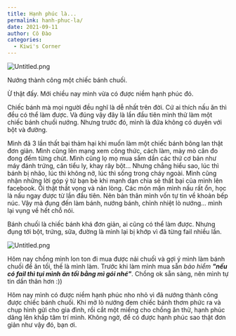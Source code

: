```yaml
---
title: Hạnh phúc là...
permalink: hanh-phuc-la/
date: 2021-09-11
author: Cô Đào
categories:
  - Kiwi's Corner
---
```


![Untitled.png](/images/1490c405-1a52-434d-a284-69a7145cb6fd/Untitled.png)


Nướng thành công một chiếc bánh chuối.


Ừ thật đấy. Mới chiều nay mình vừa có được niềm hạnh phúc đó.


Chiếc bánh mà mọi người đều nghĩ là dễ nhất trên đời. Cứ ai thích nấu ăn thì đều có thể làm được. Và đúng vậy đây là lần đầu tiên mình thử làm một chiếc bánh chuối nướng. Nhưng trước đó, mình là đứa không có duyên với bột và đường.


Mình đã 3 lần thất bại thảm hại khi muốn làm một chiếc bánh bông lan thật đơn giản. Mình cũng lên mạng xem công thức, cách làm, mày mò cân đo đong đếm từng chút. Mình cũng lọ mọ mua sắm dần các thứ cơ bản như máy đánh trứng, cân tiểu ly, khay rây bột... Nhưng chẳng hiểu sao, lúc thì bánh bị nhão, lúc thì không nở, lúc thì sống trong cháy ngoài. Mình cũng nhận những lời góp ý từ bạn bè khi mạnh dạn chia sẻ thất bại của mình lên facebook. Ôi thật thất vọng và nản lòng. Các món mặn mình nấu rất ổn, học là nấu ngay được từ lần đầu tiên. Nên bản thân mình vốn tự tin về khoản bếp núc. Vậy mà đụng đến làm bánh, nướng bánh, chỉnh nhiệt lò nướng... mình lại vụng về hết chỗ nói.


Bánh chuối là chiếc bánh khá đơn giản, ai cũng có thể làm được. Nhưng đụng tới bột, trứng, sữa, đường là mình lại bị khớp vì đã từng fail nhiều lần.


![Untitled.png](/images/1490c405-1a52-434d-a284-69a7145cb6fd/Untitled_1.png)


Hôm nay chồng mình lon ton đi mua được nải chuối và gợi ý mình làm bánh chuối để ăn tối, thế là mình làm. Trước khi làm mình mua sẵn _bảo hiểm_ _**"nếu có fail thì tụi mình ăn tối bằng mì gói nhé"**_. Chồng ok sẵn sàng, nên mình tự tin dấn thân hơn :))


Hôm nay mình có được niềm hạnh phúc nho nhỏ vì đã nướng thành công được chiếc bánh chuối. Khi mở lò nướng đem chiếc bánh thơm phức ra và chụp hình gửi cho gia đình, rồi cắt một miếng cho chồng ăn thử, hạnh phúc dâng lên khắp tâm trí mình. Không ngờ, để có được hạnh phúc sao thật đơn giản như vậy đó, bạn ơi.

